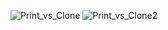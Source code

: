 
![Print_vs_Clone](https://user-images.githubusercontent.com/93741000/146302311-6a22d3e5-1bf3-4e79-a0b6-696eb1ffff33.png)
![Print_vs_Clone2](https://user-images.githubusercontent.com/93741000/146302315-5e4391ab-3793-4d93-9ff8-c769719e0435.png)
